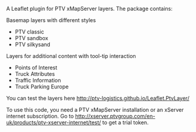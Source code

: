 A Leaflet plugin for PTV xMapServer layers. The package contains:

Basemap layers with different styles
* PTV classic
* PTV sandbox
* PTV silkysand

Layers for additional content with tool-tip interaction
* Points of Interest
* Truck Attributes
* Traffic Information
* Truck Parking Europe

You can test the layers here http://ptv-logistics.github.io/Leaflet.PtvLayer/

To use this code, you need a PTV xMapServer installation or an xServer internet subscription. 
Go to http://xserver.ptvgroup.com/en-uk/products/ptv-xserver-internet/test/ to get a trial token.